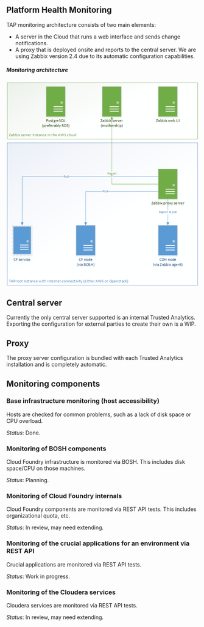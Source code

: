 ## Platform Health Monitoring
TAP monitoring architecture consists of two main elements: 
  * A server in the Cloud that runs a web interface and sends change notifications.
  * A proxy that is deployed onsite and reports to the central server.
We are using Zabbix version 2.4 due to its automatic configuration capabilities.

##### Monitoring architecture
![Monitoring Architecture](/images/TAP_Monitoring_Zabbix_v7.png)

## Central server

Currently the only central server supported is an internal Trusted Analytics. Exporting the configuration for external parties to create their own is a WIP.

## Proxy

The proxy server configuration is bundled with each Trusted Analytics installation and is completely automatic.

## Monitoring components

### Base infrastructure monitoring (host accessibility)

Hosts are checked for common problems, such as a lack of disk space or CPU overload.

*Status*: Done.

### Monitoring of BOSH components

Cloud Foundry infrastructure is monitored via BOSH. This includes disk space/CPU on those machines.

*Status*: Planning.

### Monitoring of Cloud Foundry internals

Cloud Foundry components are monitored via REST API tests. This includes organizational quota, etc.

*Status*: In review, may need extending.

### Monitoring of the crucial applications for an environment via REST API

Crucial applications are monitored via REST API tests.

*Status*: Work in progress.

### Monitoring of the Cloudera services

Cloudera services are monitored via REST API tests.

*Status*: In review, may need extending.

